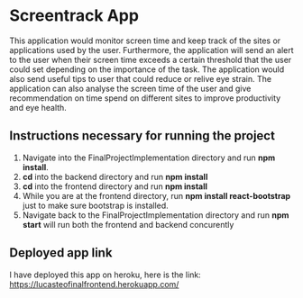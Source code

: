 # Screentrack App

This application would monitor screen time and keep track of the sites or applications used by the user. Furthermore, the application will send an alert to the user when their screen time exceeds a certain threshold that the user could set depending on the importance of the task. The application would also send useful tips to user that could reduce or relive eye strain. The application can also analyse the screen time of the user and give recommendation on time spend on different sites to improve productivity and eye health.

## Instructions necessary for running the project
1. Navigate into the FinalProjectImplementation directory and run <b>npm install</b>.
2. <b>cd</b> into the backend directory and run <b>npm install</b>
3. <b>cd</b> into the frontend directory and run <b>npm install</b>
4. While you are at the frontend directory, run <b>npm install react-bootstrap</b> just to make sure bootstrap is installed.
5. Navigate back to the FinalProjectImplementation directory and run <b>npm start</b> will run both the frontend and backend concurently 

## Deployed app link
I have deployed this app on heroku, here is the link: https://lucasteofinalfrontend.herokuapp.com/